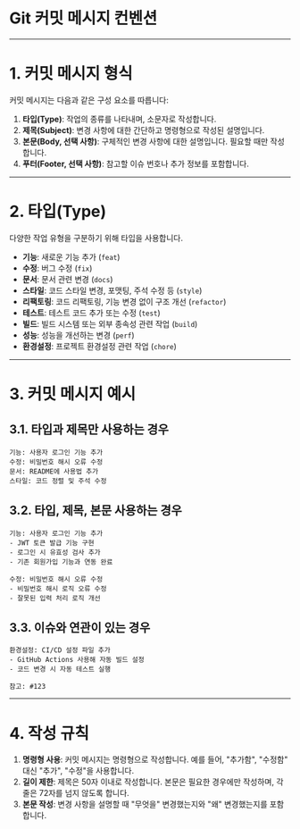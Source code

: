 #  Git 커밋 메시지 컨벤션

---

# 1. 커밋 메시지 형식
커밋 메시지는 다음과 같은 구성 요소를 따릅니다:

1. **타입(Type)**: 작업의 종류를 나타내며, 소문자로 작성합니다.
2. **제목(Subject)**: 변경 사항에 대한 간단하고 명령형으로 작성된 설명입니다.
3. **본문(Body, 선택 사항)**: 구체적인 변경 사항에 대한 설명입니다. 필요할 때만 작성합니다.
4. **푸터(Footer, 선택 사항)**: 참고할 이슈 번호나 추가 정보를 포함합니다.

---

# 2. 타입(Type)
다양한 작업 유형을 구분하기 위해 타입을 사용합니다.

- **기능**: 새로운 기능 추가 (`feat`)
- **수정**: 버그 수정 (`fix`)
- **문서**: 문서 관련 변경 (`docs`)
- **스타일**: 코드 스타일 변경, 포맷팅, 주석 수정 등 (`style`)
- **리팩토링**: 코드 리팩토링, 기능 변경 없이 구조 개선 (`refactor`)
- **테스트**: 테스트 코드 추가 또는 수정 (`test`)
- **빌드**: 빌드 시스템 또는 외부 종속성 관련 작업 (`build`)
- **성능**: 성능을 개선하는 변경 (`perf`)
- **환경설정**: 프로젝트 환경설정 관련 작업 (`chore`)

---

# 3. 커밋 메시지 예시
## 3.1. 타입과 제목만 사용하는 경우
```
기능: 사용자 로그인 기능 추가
수정: 비밀번호 해시 오류 수정
문서: README에 사용법 추가
스타일: 코드 정렬 및 주석 수정
```

## 3.2. 타입, 제목, 본문 사용하는 경우
```
기능: 사용자 로그인 기능 추가
- JWT 토큰 발급 기능 구현
- 로그인 시 유효성 검사 추가
- 기존 회원가입 기능과 연동 완료
```

```
수정: 비밀번호 해시 오류 수정
- 비밀번호 해시 로직 오류 수정
- 잘못된 입력 처리 로직 개선
```

## 3.3. 이슈와 연관이 있는 경우
```
환경설정: CI/CD 설정 파일 추가
- GitHub Actions 사용해 자동 빌드 설정
- 코드 변경 시 자동 테스트 실행

참고: #123
```

---

# 4. 작성 규칙
1. **명령형 사용**: 커밋 메시지는 명령형으로 작성합니다. 예를 들어, "추가함", "수정함" 대신 "추가", "수정"을 사용합니다.
2. **길이 제한**: 제목은 50자 이내로 작성합니다. 본문은 필요한 경우에만 작성하며, 각 줄은 72자를 넘지 않도록 합니다.
3. **본문 작성**: 변경 사항을 설명할 때 "무엇을" 변경했는지와 "왜" 변경했는지를 포함합니다.